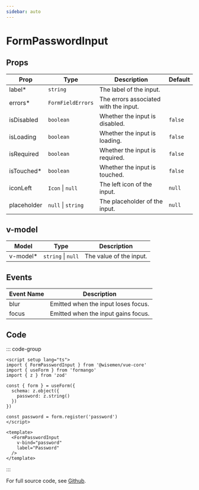 ```yaml
---
sidebar: auto
---
```



# FormPasswordInput
<script setup>
import FormPasswordInputPlayground from './FormPasswordInputPlayground.vue'
</script>

<FormPasswordInputPlayground />


## Props

| Prop        | Type                   | Description                           | Default |
| ----------- | ---------------------- | ------------------------------------- | ------- |
| label*      | `string`               | The label of the input.               |         |
| errors*     | `FormFieldErrors`      | The errors associated with the input. |         |
| isDisabled  | `boolean`              | Whether the input is disabled.        | `false` |
| isLoading   | `boolean`              | Whether the input is loading.         | `false` |
| isRequired  | `boolean`              | Whether the input is required.        | `false` |
| isTouched*  | `boolean`              | Whether the input is touched.         | `false` |
| iconLeft    | `Icon` \| `null`       | The left icon of the input.           | `null`  |
| placeholder | `null` \| `string`     | The placeholder of the input.         | `null`  |


## v-model

| Model    | Type                | Description              |
|----------|---------------------|--------------------------|
| v-model* | `string` \| `null`  | The value of the input.  |


## Events

| Event Name  | Description                                          |
|-------------|------------------------------------------------------|
| blur        | Emitted when the input loses focus.                  |
| focus       | Emitted when the input gains focus.                  |


## Code

::: code-group
```vue [Usage]
<script setup lang="ts">
import { FormPasswordInput } from '@wisemen/vue-core'
import { useForm } from 'formango'
import { z } from 'zod'

const { form } = useForm({
  schema: z.object({
    password: z.string()
  })
})

const password = form.register('password')
</script>

<template>
  <FormPasswordInput 
    v-bind="password" 
    label="Password"
  />
</template>
```
:::

For full source code, see [Github](https://github.com/wisemen-digital/vue-core/blob/main/packages/components/src/components/input/FormPasswordInput.vue).